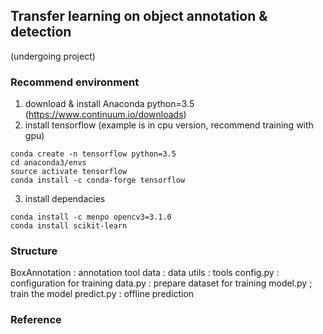 ## Transfer learning on object annotation & detection
(undergoing project)

### Recommend environment
1. download & install Anaconda python=3.5 (https://www.continuum.io/downloads)
2. install tensorflow (example is in cpu version, recommend training with gpu)
  ```Shell
  conda create -n tensorflow python=3.5
  cd anaconda3/envs
  source activate tensorflow
  conda install -c conda-forge tensorflow
  ```
  
3. install dependacies
  ```Shell
  conda install -c menpo opencv3=3.1.0
  conda install scikit-learn
  ```

### Structure
BoxAnnotation : annotation tool
data : data
utils : tools
config.py : configuration for training
data.py : prepare dataset for training
model.py ; train the model
predict.py : offline prediction


### Reference
